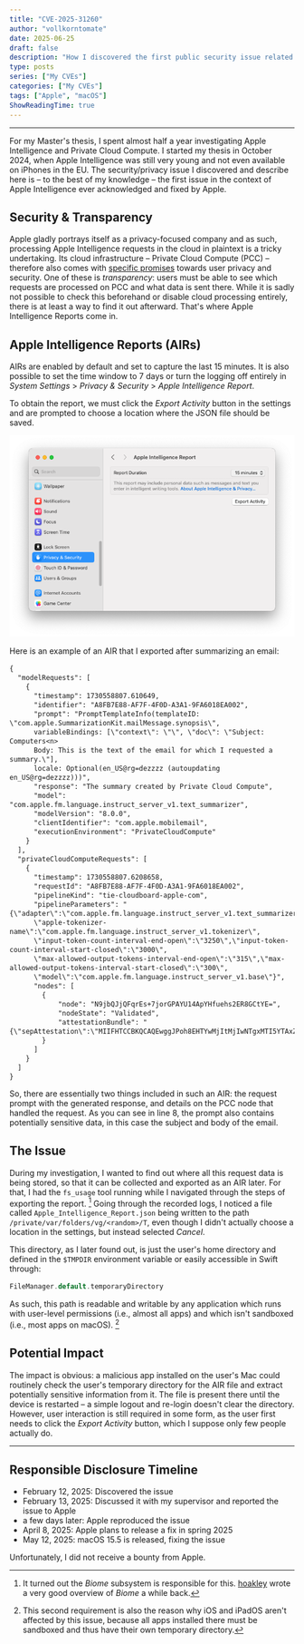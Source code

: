```yaml
---
title: "CVE-2025-31260"
author: "vollkorntomate"
date: 2025-06-25
draft: false
description: "How I discovered the first public security issue related to Apple Intelligence"
type: posts
series: ["My CVEs"]
categories: ["My CVEs"]
tags: ["Apple", "macOS"]
ShowReadingTime: true
---
```

---

For my Master's thesis, I spent almost half a year investigating Apple Intelligence and Private Cloud Compute.
I started my thesis in October 2024, when Apple Intelligence was still very young and not even available on iPhones in the EU.
The security/privacy issue I discovered and describe here is – to the best of my knowledge – the first issue in the context of Apple Intelligence ever acknowledged and fixed by Apple.

## Security & Transparency

Apple gladly portrays itself as a privacy-focused company and as such, processing Apple Intelligence requests in the cloud in plaintext is a tricky undertaking.
Its cloud infrastructure – Private Cloud Compute (PCC) – therefore also comes with [specific promises](https://security.apple.com/blog/private-cloud-compute/) towards user privacy and security.
One of these is _transparency_: users must be able to see which requests are processed on PCC and what data is sent there.
While it is sadly not possible to check this beforehand or disable cloud processing entirely, there is at least a way to find it out afterward.
That's where Apple Intelligence Reports come in.

## Apple Intelligence Reports (AIRs)

AIRs are enabled by default and set to capture the last 15 minutes.
It is also possible to set the time window to 7 days or turn the logging off entirely in _System Settings_ > _Privacy & Security_ > _Apple Intelligence Report_.

To obtain the report, we must click the _Export Activity_ button in the settings and are prompted to choose a location where the JSON file should be saved.

![System Settings on macOS, showing the "Apple Intelligence Report" section of the Privacy & Security settings](macos-settings.png)

Here is an example of an AIR that I exported after summarizing an email:

```json{linenos=true}
{
  "modelRequests": [
    {
      "timestamp": 1730558807.610649,
      "identifier": "A8FB7E88-AF7F-4F0D-A3A1-9FA6018EA002",
      "prompt": "PromptTemplateInfo(templateID: \"com.apple.SummarizationKit.mailMessage.synopsis\", 
      variableBindings: [\"context\": \"\", \"doc\": \"Subject: Computers<n>
      Body: This is the text of the email for which I requested a summary.\"], 
      locale: Optional(en_US@rg=dezzzz (autoupdating en_US@rg=dezzzz)))",
      "response": "The summary created by Private Cloud Compute",
      "model": "com.apple.fm.language.instruct_server_v1.text_summarizer",
      "modelVersion": "8.0.0",
      "clientIdentifier": "com.apple.mobilemail",
      "executionEnvironment": "PrivateCloudCompute"
    }
  ],
  "privateCloudComputeRequests": [
    {
      "timestamp": 1730558807.6208658,
      "requestId": "A8FB7E88-AF7F-4F0D-A3A1-9FA6018EA002",
      "pipelineKind": "tie-cloudboard-apple-com",
      "pipelineParameters": "{\"adapter\":\"com.apple.fm.language.instruct_server_v1.text_summarizer\",
      \"apple-tokenizer-name\":\"com.apple.fm.language.instruct_server_v1.tokenizer\",
      \"input-token-count-interval-end-open\":\"3250\",\"input-token-count-interval-start-closed\":\"3000\",
      \"max-allowed-output-tokens-interval-end-open\":\"315\",\"max-allowed-output-tokens-interval-start-closed\":\"300\",
      \"model\":\"com.apple.fm.language.instruct_server_v1.base\"}",
      "nodes": [
        {
            "node": "N9jbQJjQFqrEs+7jorGPAYU14ApYHfuehs2ER8GCtYE=",
            "nodeState": "Validated",
            "attestationBundle": "{\"sepAttestation\":\"MIIFHTCCBKQCAQEwggJPoh8EHTYwMjItMjIwNTgxMTI5YTAxZKE..."
        }
      ]
    }
  ]
}
```

So, there are essentially two things included in such an AIR: the request prompt with the generated response, and details on the PCC node that handled the request.
As you can see in line 8, the prompt also contains potentially sensitive data, in this case the subject and body of the email.

## The Issue

During my investigation, I wanted to find out where all this request data is being stored, so that it can be collected and exported as an AIR later.
For that, I had the `fs_usage` tool running while I navigated through the steps of exporting the report.&nbsp;[^1]
Going through the recorded logs, I noticed a file called `Apple_Intelligence_Report.json` being written to the path `/private/var/folders/vg/<random>/T`, even though I didn't actually choose a location in the settings, but instead selected _Cancel_.

This directory, as I later found out, is just the user's home directory and defined in the `$TMPDIR` environment variable or easily accessible in Swift through:

```swift
FileManager.default.temporaryDirectory
```

As such, this path is readable and writable by any application which runs with user-level permissions (i.e., almost all apps) and which isn't sandboxed (i.e., most apps on macOS).&nbsp;[^2]

## Potential Impact

The impact is obvious: a malicious app installed on the user's Mac could routinely check the user's temporary directory for the AIR file and extract potentially sensitive information from it.
The file is present there until the device is restarted – a simple logout and re-login doesn't clear the directory.
However, user interaction is still required in some form, as the user first needs to click the _Export Activity_ button, which I suppose only few people actually do.

---

## Responsible Disclosure Timeline

- February 12, 2025: Discovered the issue
- February 13, 2025: Discussed it with my supervisor and reported the issue to Apple
- a few days later: Apple reproduced the issue
- April 8, 2025: Apple plans to release a fix in spring 2025
- May 12, 2025: macOS 15.5 is released, fixing the issue

Unfortunately, I did not receive a bounty from Apple.


[^1]: It turned out the _Biome_ subsystem is responsible for this. [hoakley](https://eclecticlight.co/2022/06/27/biome-isnt-about-biometrics-but-suggestions/) wrote a very good overview of _Biome_ a while back.
[^2]: This second requirement is also the reason why iOS and iPadOS aren't affected by this issue, because all apps installed there must be sandboxed and thus have their own temporary directory.